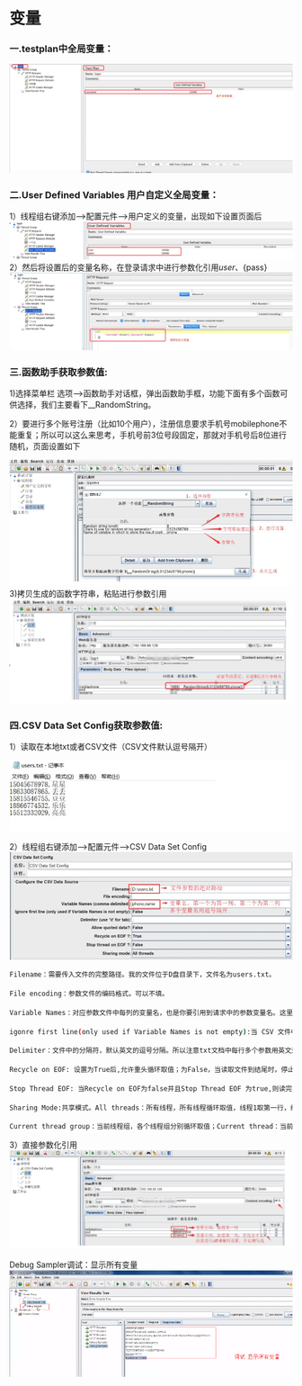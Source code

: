 
# 变量

### 一.testplan中全局变量：

![变量](./img/变量1.png)

### 二.User Defined Variables 用户自定义全局变量：

1）线程组右键添加-->配置元件-->用户定义的变量，出现如下设置页面后
![变量](./img/变量2.png)
2）然后将设置后的变量名称，在登录请求中进行参数化引用${user}、${pass}
![变量](./img/变量3.png)


### 三.函数助手获取参数值:

1)选择菜单栏 选项-->函数助手对话框，弹出函数助手框，功能下面有多个函数可供选择，我们主要看下__RandomString。

2）要进行多个账号注册（比如10个用户），注册信息要求手机号mobilephone不能重复；所以可以这么来思考，手机号前3位号段固定，那就对手机号后8位进行随机，页面设置如下

![函数助手](./img/函数助手.png)
3)拷贝生成的函数字符串，粘贴进行参数引用
![函数助手](./img/函数助手2.png)

### 四.CSV Data Set Config获取参数值:

1）读取在本地txt或者CSV文件（CSV文件默认逗号隔开）

![csv](./img/csv文件.png)

2）线程组右键添加-->配置元件-->CSV Data Set Config
![csv](./img/读csv数据.png)
```.bash
Filename：需要传入文件的完整路径。我的文件位于D盘目录下，文件名为users.txt。

File encoding：参数文件的编码格式。可以不填。

Variable Names：对应参数文件中每列的变量名，也是你要引用到请求中的参数变量名。这里第一列是手机号、第二列是昵称。变量名可以自定义。

igonre first line(only used if Variable Names is not empty):当 CSV 文件中首行设置了变量名时，该项设为 true，此时每次请求读取文件时会自动忽略首行，直接读取第二行的数据。若首行未设置，则选择False

Delimiter：文件中的分隔符，默认英文的逗号分隔。所以注意txt文档中每行多个参数用英文逗号分隔。

Recycle on EOF: 设置为True后,允许重头循环取值；为False，当读取文件到结尾时，停止读取文件

Stop Thread EOF: 当Recycle on EOF为false并且Stop Thread EOF 为true,则读完csv文件中的记录后,停止运行，线程数及执行次数无效。

Sharing Mode:共享模式。All threads：所有线程，所有线程循环取值，线程1取第一行，线程2取下一行；

Current thread group：当前线程组，各个线程组分别循环取值；Current thread：当前线程，该测试计划内的所有线程都取第一行。
```
3）直接参数化引用
![csv](./img/csv参数引用.png)


Debug Sampler调试：显示所有变量
![debug](./img/debug.png)


